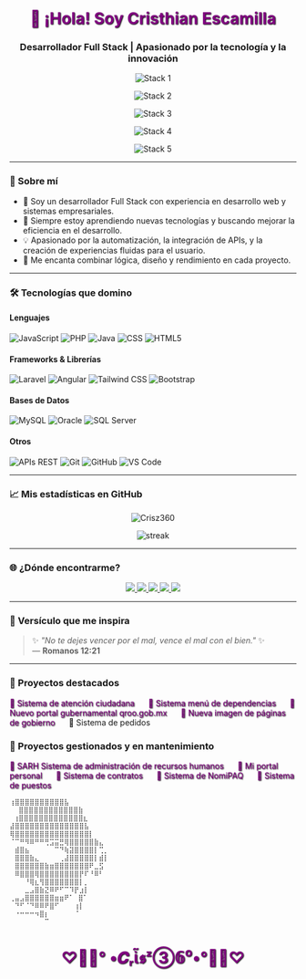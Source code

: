 <h1 align="center" style="color: purple; text-shadow: 1px 1px 2px black;">👋 ¡Hola! Soy Cristhian Escamilla</h1>
<h3 align="center">Desarrollador Full Stack | Apasionado por la tecnología y la innovación</h3>

<p align="center">
  <img src="https://readme-typing-svg.herokuapp.com?font=Fira+Code&duration=3000&pause=1000&color=A855F7&center=true&vCenter=true&lines=Laravel+%7C+Angular+%7C+Bootstrap" alt="Stack 1" />
</p>

<p align="center">
  <img src="https://readme-typing-svg.herokuapp.com?font=Fira+Code&duration=3000&pause=1000&color=A855F7&center=true&vCenter=true&lines=Tailwind+CSS+%7C+HTML+%7C+CSS" alt="Stack 2" />
</p>

<p align="center">
  <img src="https://readme-typing-svg.herokuapp.com?font=Fira+Code&duration=3000&pause=1000&color=A855F7&center=true&vCenter=true&lines=JavaScript+%7C+PHP+%7C+Java" alt="Stack 3" />
</p>

<p align="center">
  <img src="https://readme-typing-svg.herokuapp.com?font=Fira+Code&duration=3000&pause=1000&color=A855F7&center=true&vCenter=true&lines=MySQL+%7C+Oracle+%7C+SQL+Server" alt="Stack 4" />
</p>

<p align="center">
  <img src="https://readme-typing-svg.herokuapp.com?font=Fira+Code&duration=3000&pause=1000&color=A855F7&center=true&vCenter=true&lines=APIs+REST+%7C+Diseño+%7C+Buenas+Prá..." alt="Stack 5" />
</p>

---

### 🚀 Sobre mí

- 🔧 Soy un desarrollador Full Stack con experiencia en desarrollo web y sistemas empresariales.
- 🌱 Siempre estoy aprendiendo nuevas tecnologías y buscando mejorar la eficiencia en el desarrollo.
- 💡 Apasionado por la automatización, la integración de APIs, y la creación de experiencias fluidas para el usuario.
- 🧩 Me encanta combinar lógica, diseño y rendimiento en cada proyecto.

---

### 🛠️ Tecnologías que domino

#### Lenguajes
![JavaScript](https://img.shields.io/badge/-JavaScript-F7DF1E?style=flat&logo=javascript&logoColor=000)
![PHP](https://img.shields.io/badge/-PHP-777BB4?style=flat&logo=php&logoColor=fff)
![Java](https://img.shields.io/badge/-Java-007396?style=flat&logo=java&logoColor=fff)
![CSS](https://img.shields.io/badge/-CSS3-1572B6?style=flat&logo=css3&logoColor=white)
![HTML5](https://img.shields.io/badge/-HTML5-E34F26?style=flat&logo=html5&logoColor=fff)

#### Frameworks & Librerías
![Laravel](https://img.shields.io/badge/-Laravel-FF2D20?style=flat&logo=laravel&logoColor=fff)
![Angular](https://img.shields.io/badge/-Angular-DD0031?style=flat&logo=angular&logoColor=fff)
![Tailwind CSS](https://img.shields.io/badge/-Tailwind%20CSS-38B2AC?style=flat&logo=tailwind-css&logoColor=fff)
![Bootstrap](https://img.shields.io/badge/-Bootstrap-7952B3?style=flat&logo=bootstrap&logoColor=fff)

#### Bases de Datos
![MySQL](https://img.shields.io/badge/-MySQL-4479A1?style=flat&logo=mysql&logoColor=fff)
![Oracle](https://img.shields.io/badge/-Oracle-F80000?style=flat&logo=oracle&logoColor=fff)
![SQL Server](https://img.shields.io/badge/-SQL%20Server-CC2927?style=flat&logo=microsoft-sql-server&logoColor=white)

#### Otros
![APIs REST](https://img.shields.io/badge/-APIs%20REST-0A0A0A?style=flat&logo=postman&logoColor=orange)
![Git](https://img.shields.io/badge/-Git-F05032?style=flat&logo=git&logoColor=fff)
![GitHub](https://img.shields.io/badge/-GitHub-181717?style=flat&logo=github&logoColor=fff)
![VS Code](https://img.shields.io/badge/-VS%20Code-007ACC?style=flat&logo=visual-studio-code)

---

### 📈 Mis estadísticas en GitHub

<p align="center">
  <img src="https://github-readme-stats.vercel.app/api?username=Crisz360&show_icons=true&theme=radical&locale=es" alt="Crisz360" />
</p>

<p align="center">
  <img src="https://github-readme-streak-stats.herokuapp.com/?user=Crisz360&theme=radical&locale=es" alt="streak" />
</p>

---

### 🌐 ¿Dónde encontrarme?

<p align="center">
  <a href="https://www.linkedin.com/in/cristian-escamilla360" target="_blank">
    <img src="https://img.shields.io/badge/-LinkedIn-0077B5?style=flat&logo=linkedin&logoColor=white"/>
  </a>
  <a href="https://github.com/Crisz360">
    <img src="https://img.shields.io/badge/-GitHub-181717?style=flat&logo=github&logoColor=white"/>
  </a>
  <a href="https://www.youtube.com/@Crisz360" target="_blank">
    <img src="https://img.shields.io/badge/-YouTube-FF0000?style=flat&logo=youtube&logoColor=white"/>
  </a>
  <a href="https://www.twitch.tv/crisz360" target="_blank">
    <img src="https://img.shields.io/badge/-Twitch-9146FF?style=flat&logo=twitch&logoColor=white"/>
  </a>
  <a href="https://www.instagram.com/crisz360/" target="_blank">
    <img src="https://img.shields.io/badge/-Instagram-E4405F?style=flat&logo=instagram&logoColor=white"/>
  </a>
</p>

---

### 🌟 Versículo que me inspira

> ✨ *"No te dejes vencer por el mal, vence el mal con el bien."* ✨  
> — **Romanos 12:21**

---

### 💼 Proyectos destacados

<p>
  <span style="margin-right: 20px; color: purple; text-shadow: 1px 1px 2px black;">🔹 Sistema de atención ciudadana</span>
  <span style="margin-right: 20px; color: purple; text-shadow: 1px 1px 2px black;">🔹 Sistema menú de dependencias</span>
  <span style="margin-right: 20px; color: purple; text-shadow: 1px 1px 2px black;">🔹 Nuevo portal gubernamental qroo.gob.mx</span>
  <span style="margin-right: 20px; color: purple; text-shadow: 1px 1px 2px black;">🔹 Nueva imagen de páginas de gobierno</span>
  <span>🔹 Sistema de pedidos</span>
</p>

### 💼 Proyectos gestionados y en mantenimiento

<p>
  <span style="margin-right: 20px; color: purple; text-shadow: 1px 1px 2px black;">🔹 SARH Sistema de administración de recursos humanos</span>
  <span style="margin-right: 20px; color: purple; text-shadow: 1px 1px 2px black;">🔹 Mi portal personal</span>
  <span style="margin-right: 20px; color: purple; text-shadow: 1px 1px 2px black;">🔹 Sistema de contratos</span>
  <span style="margin-right: 20px; color: purple; text-shadow: 1px 1px 2px black;">🔹 Sistema de NomiPAQ</span>
  <span style="margin-right: 20px; color: purple; text-shadow: 1px 1px 2px black;">🔹 Sistema de puestos</span>
</p>

```
⢰⣿⣿⣿⣿⣿⣿⣿⣿⣿⣿⣧
⠀ ⣿⣿⣿⣿⣿⣿⣿⣿⣿⣿⣿⣿⣷
 ⢰⣿⣿⣿⣿⣿⣿⣿⣿⣿⣿⣿⣿⣿⣆
⣼⣿⣿⣿⣿⣿⣿⣿⣿⣿⣿⣿⣿⣿⣿⣧
⢿⣿⣿⣿⣿⣿⣿⣿⣿⣿⣿⣿⣿⣿⣿⣿⡇
⠈⠉⠛⠻⠿⠛⠛⢛⣩⣭⣛⢿⣿⣿⣿⣿⣿⣷⣄
⠀⣾⣿⣦⠀⠀⠀⠀⠀⠉⠙⢷⣽⣿⣿⣿⣿⡇⢉⡀
⠀⣿⣿⣿⣷⣄⠀⠀⠀⠀⢀⣼⣿⣿⣿⣿⣿⡇⣾⡇
⠀⣿⣿⣿⣿⣿⣿⣷⣶⣿⣿⣿⣿⣿⣿⣿⠟⣀⣫ 
⠀⠿⣿⣿⣿⢿⣿⣿⣿⣿⣿⣿⣿⣿⡟⠏⠘⠿⠃
⠀⠀⠀⠘⢿⣆⢻⣿⣿⣿⣿⣿⣿⣿⡇⡀⠀
⠀⠀⠀⣀⣠⣿⣷⣝⠿⠟⠋⠉⠹⡟⣰⡇
⢀⣤⣠⣿⣿⣿⣿⣿⣿⣶⣶⠟⠁ ⣿⠁
⠀⠙⠋⠈⠙⠿⠿⠟⣿⠋⠀⠀⠀⢰⡇
⠀⠐⠒⠒⠒⠲⣿⡆⠀⠀⠀⠀⠀⠈
⠀⠀⠀⠀⠀⠀⠀⠉
```

<h1 align="center" style="color: purple; text-shadow: 1px 1px 2px black;">♡🥛🍪° •𝑪ᵣἶ𝖘ᶻ③𝟞⁰•°🍪🥛♡</h1>
